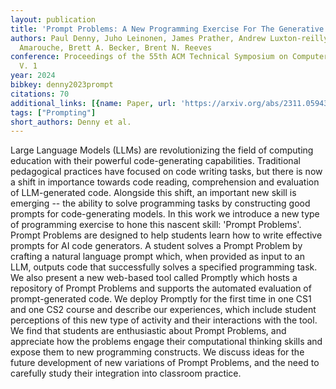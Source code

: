 ```yaml
---
layout: publication
title: 'Prompt Problems: A New Programming Exercise For The Generative AI Era'
authors: Paul Denny, Juho Leinonen, James Prather, Andrew Luxton-reilly, Thezyrie
  Amarouche, Brett A. Becker, Brent N. Reeves
conference: Proceedings of the 55th ACM Technical Symposium on Computer Science Education
  V. 1
year: 2024
bibkey: denny2023prompt
citations: 70
additional_links: [{name: Paper, url: 'https://arxiv.org/abs/2311.05943'}]
tags: ["Prompting"]
short_authors: Denny et al.
---
```

Large Language Models (LLMs) are revolutionizing the field of computing
education with their powerful code-generating capabilities. Traditional
pedagogical practices have focused on code writing tasks, but there is now a
shift in importance towards code reading, comprehension and evaluation of
LLM-generated code. Alongside this shift, an important new skill is emerging --
the ability to solve programming tasks by constructing good prompts for
code-generating models. In this work we introduce a new type of programming
exercise to hone this nascent skill: 'Prompt Problems'. Prompt Problems are
designed to help students learn how to write effective prompts for AI code
generators. A student solves a Prompt Problem by crafting a natural language
prompt which, when provided as input to an LLM, outputs code that successfully
solves a specified programming task. We also present a new web-based tool
called Promptly which hosts a repository of Prompt Problems and supports the
automated evaluation of prompt-generated code. We deploy Promptly for the first
time in one CS1 and one CS2 course and describe our experiences, which include
student perceptions of this new type of activity and their interactions with
the tool. We find that students are enthusiastic about Prompt Problems, and
appreciate how the problems engage their computational thinking skills and
expose them to new programming constructs. We discuss ideas for the future
development of new variations of Prompt Problems, and the need to carefully
study their integration into classroom practice.